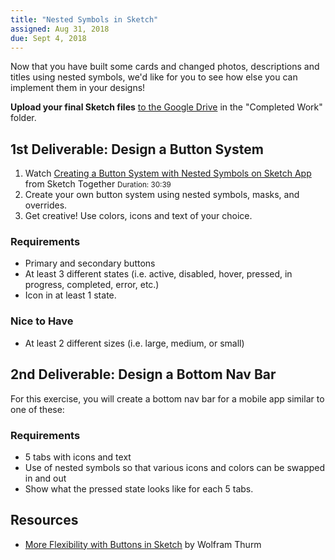 ```yaml
---
title: "Nested Symbols in Sketch"
assigned: Aug 31, 2018
due: Sept 4, 2018
---
```


Now that you have built some cards and changed photos, descriptions and titles using nested symbols, we'd like for you to see how else you can implement them in your designs! 

**Upload your final Sketch files** [to the Google Drive](https://drive.google.com/drive/u/1/folders/1OJWSXlXKHCHchXesu9GJhFflCIS-RvV0) in the "Completed Work" folder.


1st Deliverable: Design a Button System
-------------------------------------------------

1. Watch [Creating a Button System with Nested Symbols on Sketch App](https://www.youtube.com/watch?v=_bjqVF7Fvg4&t=794s) from Sketch Together <small>Duration: 30:39</small>
2. Create your own button system using nested symbols, masks, and overrides. 
3. Get creative! Use colors, icons and text of your choice. 

### Requirements

- Primary and secondary buttons
- At least 3 different states (i.e. active, disabled, hover, pressed, in progress, completed, error, etc.)
- Icon in at least 1 state.

### Nice to Have

- At least 2 different sizes (i.e. large, medium, or small)


2nd Deliverable: Design a Bottom Nav Bar
-------------------------------------------------

For this exercise, you will create a bottom nav bar for a mobile app similar to one of these:

### Requirements

- 5 tabs with icons and text
- Use of nested symbols so that various icons and colors can be swapped in and out
- Show what the pressed state looks like for each 5 tabs. 


Resources
---------

- [More Flexibility with Buttons in Sketch](https://medium.com/sketch-app-sources/more-flexibility-with-buttons-in-sketch-cc496b125017) by Wolfram Thurm

